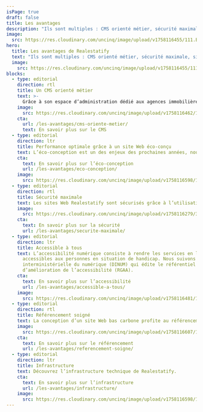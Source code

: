 ```yaml
---
isPage: true
draft: false
title: Les avantages
description: "Ils sont multiples : CMS orienté métier, sécurité maximale, site Web performant, rapide, éco-conçu et accessible à tous."
image:
  src: https://res.cloudinary.com/uncinq/image/upload/v1758116455/111.Business-plan_vozhtx.svg
hero:
  title: Les avantages de Realestatify
  text: "Ils sont multiples : CMS orienté métier, sécurité maximale, site Web performant, rapide, éco-conçu et accessible à tous."
  image:
    src: https://res.cloudinary.com/uncinq/image/upload/v1758116455/111.Business-plan_vozhtx.svg
blocks:
  - type: editorial
    direction: rtl
    title: Un CMS orienté métier
    text: >-
      Grâce à son espace d’administration dédié aux agences immobilières, la mise à jour de contenu est facilité.
    image:
      src: https://res.cloudinary.com/uncinq/image/upload/v1758116462/123.Website-builder_phc3b0.svg
    cta:
      url: /les-avantages/cms-oriente-metier/
      text: En savoir plus sur le CMS
  - type: editorial
    direction: ltr
    title: Performance optimale grâce à un site Web éco-conçu
    text: L’éco-conception est un des enjeux des prochaines années, nous vous expliquons pourquoi cette façon de concevoir permet d’avoir des sites Web performant et ultra-rapide.
    cta:
      text: En savoir plus sur l’éco-conception
      url: /les-avantages/eco-conception/
    image:
      src: https://res.cloudinary.com/uncinq/image/upload/v1758116598/179.Planet_kydicb.svg
  - type: editorial
    direction: rtl
    title: Sécurité maximale
    text: Les sites Web Realestatify sont sécurisés grâce à l’utilisation de la technique Jamstack. Pas de langage serveur, ni de base de données.
    image:
      src: https://res.cloudinary.com/uncinq/image/upload/v1758116279/37.Password_hpkt9h.svg
    cta:
      text: En savoir plus sur la sécurité
      url: /les-avantages/securite-maximale/
  - type: editorial
    direction: ltr
    title: Accessible à tous
    text: L’accessibilité numérique consiste à rendre les services en ligne
      accessibles aux personnes en situation de handicap. Nous suivons la direction
      interministérielle du numérique (DINUM) qui édite le référentiel général
      d’amélioration de l’accessibilité (RGAA).
    cta:
      text: En savoir plus sur l’accessibilité
      url: /les-avantages/accessible-a-tous/
    image:
      src: https://res.cloudinary.com/uncinq/image/upload/v1758116481/150.Cubes_llpfto.svg
  - type: editorial
    direction: rtl
    title: Référencement soigné
    text: La conception d’un site Web bas carbone profite au référencement. Google favorise un site Web bien conçu et rapide.
    image:
      src: https://res.cloudinary.com/uncinq/image/upload/v1758116607/190.Not-Found_rgx45o.svg
    cta:
      text: En savoir plus sur le référencement
      url: /les-avantages/referencement-soigne/
  - type: editorial
    direction: ltr
    title: Infrastructure
    text: Découvrez l’infrastructure technique de Realestatify.
    cta:
      text: En savoir plus sur l’infrastructure
      url: /les-avantages/infrastructure/
    image:
      src: https://res.cloudinary.com/uncinq/image/upload/v1758116598/181.Nodes_vgmgrr.svg
---
```

